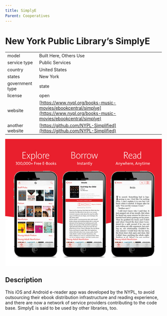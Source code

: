 ```yaml
---
title: SimplyE
Parent: Cooperatives
---
```


# New York Public Library’s SimplyE

|                   |                                          |
|:------------------|:-----------------------------------------|
| model             | Built Here, Others Use
| service type      | Public Services
| country           | United States
| states            | New York
| government type   | state
| license           | open
| website           | [https://www.nypl.org/books-music-movies/ebookcentral/simplye](https://www.nypl.org/books-music-movies/ebookcentral/simplye)
| another website   | [https://github.com/NYPL-Simplified](https://github.com/NYPL-Simplified)

![simply-e screenshot](images/simplye.png)

## Description
This iOS and Android e-reader app was developed by the NYPL, to avoid outsourcing their ebook distribution infrastructure and reading experience, and there are now a network of service providers contributing to the code base. SimplyE is said to be used by other libraries, too.

